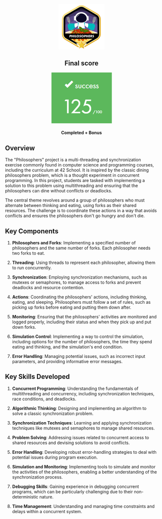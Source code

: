 
<div align=center>
<img src=https://github.com/Xanaco/42_00_Ressources/blob/main/philosophersm.png alt=Xanaco's 42Project Badge/>
<h2>Final score</h2>
<img src=https://github.com/Xanaco/42_00_Ressources/blob/main/125Grade.png alt=Xanaco's 42Project Score/>
<h4>Completed + Bonus</h4>
</div>

## Overview

The "Philosophers" project is a multi-threading and synchronization exercise commonly found in computer science and programming courses, including the curriculum at 42 School. It is inspired by the classic dining philosophers problem, which is a thought experiment in concurrent programming. In this project, students are tasked with implementing a solution to this problem using multithreading and ensuring that the philosophers can dine without conflicts or deadlocks.

The central theme revolves around a group of philosophers who must alternate between thinking and eating, using forks as their shared resources. The challenge is to coordinate these actions in a way that avoids conflicts and ensures the philosophers don't go hungry and don't die.

## Key Components

1. **Philosophers and Forks**: Implementing a specified number of philosophers and the same number of forks. Each philosopher needs two forks to eat.

2. **Threading**: Using threads to represent each philosopher, allowing them to run concurrently.

3. **Synchronization**: Employing synchronization mechanisms, such as mutexes or semaphores, to manage access to forks and prevent deadlocks and resource contention.

4. **Actions**: Coordinating the philosophers' actions, including thinking, eating, and sleeping. Philosophers must follow a set of rules, such as picking up forks before eating and putting them down after.

5. **Monitoring**: Ensuring that the philosophers' activities are monitored and logged properly, including their status and when they pick up and put down forks.

6. **Simulation Control**: Implementing a way to control the simulation, including options for the number of philosophers, the time they spend eating and thinking, and the simulation's end condition.

7. **Error Handling**: Managing potential issues, such as incorrect input parameters, and providing informative error messages.

## Key Skills Developed

1. **Concurrent Programming**: Understanding the fundamentals of multithreading and concurrency, including synchronization techniques, race conditions, and deadlocks.

2. **Algorithmic Thinking**: Designing and implementing an algorithm to solve a classic synchronization problem.

3. **Synchronization Techniques**: Learning and applying synchronization techniques like mutexes and semaphores to manage shared resources.

4. **Problem Solving**: Addressing issues related to concurrent access to shared resources and devising solutions to avoid conflicts.

5. **Error Handling**: Developing robust error-handling strategies to deal with potential issues during program execution.

6. **Simulation and Monitoring**: Implementing tools to simulate and monitor the activities of the philosophers, enabling a better understanding of the synchronization process.

7. **Debugging Skills**: Gaining experience in debugging concurrent programs, which can be particularly challenging due to their non-deterministic nature.

8. **Time Management**: Understanding and managing time constraints and delays within a concurrent system.
